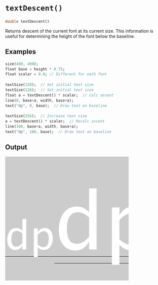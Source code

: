 # `textDescent()`

```dart
double textDescent()
```

Returns descent of the current font at its current size. This information is useful for determining the height of the font below the baseline.

## Examples

```dart
size(400, 400);
float base = height * 0.75;
float scalar = 0.8; // Different for each font

textSize(128);  // Set initial text size
textSize(128);  // Set initial text size
float a = textDescent() * scalar;  // Calc ascent
line(0, base+a, width, base+a);
text("dp", 0, base);  // Draw text on baseline

textSize(256);  // Increase text size
a = textDescent() * scalar;  // Recalc ascent
line(160, base+a, width, base+a);
text("dp", 160, base);  // Draw text on baseline
```

## Output

<img src="./_images/textDescent_1.png" width="400" height="400" />
